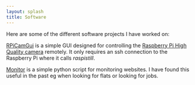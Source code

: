 ```yaml
---
layout: splash
title: Software
---
```


Here are some of the different software projects I have worked on:

[RPiCamGui](https://github.com/mads-bisgaard/RPiCamGui) is a simple GUI designed for controlling the [Raspberry Pi High Quality camera](https://www.raspberrypi.org/products/raspberry-pi-high-quality-camera/) remotely. It only requires an ssh connection to the Raspberry Pi where it calls *raspistill*. 

[Monitor](https://github.com/mads-bisgaard/Monitor) is a simple python script for monitoring websites. I have found this useful in the past eg when looking for flats or looking for jobs.

